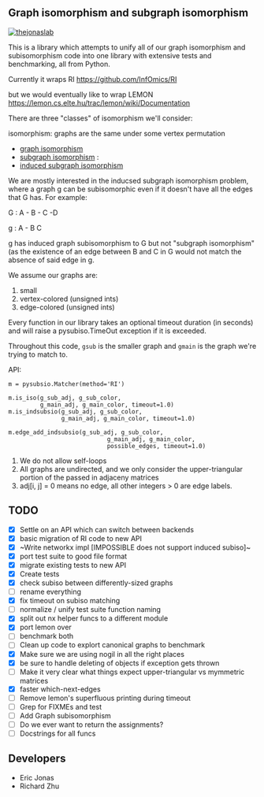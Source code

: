 ## Graph isomorphism and subgraph isomorphism
[![thejonaslab](https://circleci.com/gh/thejonaslab/pysubiso.svg?style=svg)](https://app.circleci.com/pipelines/github/thejonaslab/pysubiso)


This is a library which attempts to unify all of our graph isomorphism
and subisomorphism code into one library with extensive tests and benchmarking, 
all from Python. 

Currently it wraps RI https://github.com/InfOmics/RI

but we would eventually like to wrap LEMON
https://lemon.cs.elte.hu/trac/lemon/wiki/Documentation

There are three "classes" of isomorphism we'll consider:

isomorphism: graphs are the same under some vertex permutation
- [graph isomorphism](https://en.wikipedia.org/wiki/Graph_isomorphism)
- [subgraph isomorphism](https://en.wikipedia.org/wiki/Subgraph_isomorphism_problem) : 
- [induced subgraph isomorphism](https://en.wikipedia.org/wiki/Induced_subgraph_isomorphism_problem)


We are mostly interested in the inducsed subgraph isomorphism problem, 
where a graph g can be subisomorphic even if it doesn't have all the edges
that G has. For example:

G : A - B - C -D

g : A - B   C 

g has induced graph subisomorphism to G but not "subgraph isomorphism" (as the
existence of an edge between B and C in G would not match the absence
of said edge in g. 

We assume our graphs are:
1. small
2. vertex-colored (unsigned ints)
3. edge-colored (unsigned ints)


Every function in our library takes an optional timeout
duration (in seconds) and will raise a pysubiso.TimeOut exception
if it is exceeded. 

Throughout this code, `gsub` is the smaller graph and `gmain`
is the graph we're trying to match to. 

API: 
```
m = pysubsio.Matcher(method='RI')

m.is_iso(g_sub_adj, g_sub_color,
         g_main_adj, g_main_color, timeout=1.0)
m.is_indsubsio(g_sub_adj, g_sub_color, 
               g_main_adj, g_main_color, timeout=1.0)
               
m.edge_add_indsubsio(g_sub_adj, g_sub_color, 
                            g_main_adj, g_main_color, 
                            possible_edges, timeout=1.0)
```

1. We do not allow self-loops
2. All graphs are undirected, and we only consider the upper-triangular
portion of the passed in adjaceny matrices
3. adj[i, j] = 0 means no edge, all other integers > 0 are edge labels. 



## TODO 
- [x] Settle on an API which can switch between backends
- [x] basic migration of RI code to new API 
- [x] ~Write networkx impl [IMPOSSIBLE does not support induced subiso]~
- [x] port test suite to good file format
- [x] migrate existing tests to new API
- [x] Create tests 
- [x] check subiso between differently-sized graphs
- [ ] rename everything
- [x] fix timeout on subiso matching
- [ ] normalize / unify test suite function naming
- [x] split out nx helper funcs to a different module
- [x] port lemon over
- [ ] benchmark both
- [ ] Clean up code to explort canonical graphs to benchmark
- [x] Make sure we are using nogil in all the right places
- [x] be sure to handle deleting of objects if exception gets thrown
- [ ] Make it very clear what things expect upper-triangular vs mymmetric matrices
- [x] faster which-next-edges
- [ ] Remove lemon's superfluous printing during timeout
- [ ] Grep for FIXMEs and test
- [ ] Add Graph subisomorphism
- [ ] Do we ever want to return the assignments? 
- [ ] Docstrings for all funcs

## Developers

- Eric Jonas
- Richard Zhu

